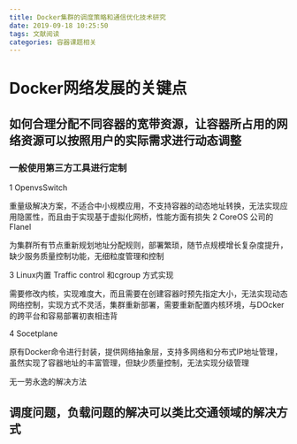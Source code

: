 ```yaml
---
title: Docker集群的调度策略和通信优化技术研究
date: 2019-09-18 10:25:50
tags: 文献阅读
categories: 容器课题相关
---
```

# Docker网络发展的关键点

## 如何合理分配不同容器的宽带资源，让容器所占用的网络资源可以按照用户的实际需求进行动态调整

### 一般使用第三方工具进行定制

1 OpenvsSwitch

重量级解决方案，不适合中小规模应用，不支持容器的动态地址转换，无法实现应用隐匿性，而且由于实现基于虚拟化网桥，性能方面有损失
2 CoreOS 公司的Flanel

为集群所有节点重新规划地址分配规则，部署繁琐，随节点规模增长复杂度提升，缺少服务质量控制功能，无细粒度管理和控制

3 Linux内置 Traffic control 和cgroup 方式实现

需要修改内核，实现难度大，而且需要在创建容器时预先指定大小，无法实现动态网络控制，实现方式不灵活，集群重新部署，需要重新配置内核环境，与DOcker的跨平台和容易部署初衷相违背

4 Socetplane

原有Docker命令进行封装，提供网络抽象层，支持多网络和分布式IP地址管理，虽然实现了容器地址的丰富管理，但缺少质量控制，无法实现分级管理

无一劳永逸的解决方法



## 调度问题，负载问题的解决可以类比交通领域的解决方式
